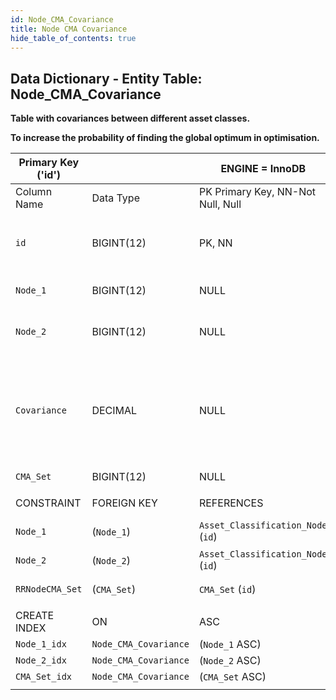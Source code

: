 ```yaml
---
id: Node_CMA_Covariance
title: Node CMA Covariance
hide_table_of_contents: true
---
```


## Data Dictionary - Entity Table: Node_CMA_Covariance


**Table with covariances between different asset classes.**

**To increase the probability of finding the global optimum in optimisation.**

| Primary Key ('id')||ENGINE = InnoDB|||
|---|---|---|---|---|
|Column Name|Data Type|PK Primary Key, NN-Not Null, Null|Example|Comments|
||
|`id`|BIGINT(12)|PK, NN|1|PrimaryKey-ID, Not Null (auto creates)|
|`Node_1`|BIGINT(12)|NULL|1|Asset classification node id 1|
|`Node_2`|BIGINT(12)|NULL|2|Asset classification node id 2|
|`Covariance`|DECIMAL|NULL|-0.03|Covariance assumption according to IPS, investment strategy, asset class or benchmark|
|`CMA_Set`|BIGINT(12)|NULL|1|CMA set id|
||
|CONSTRAINT|FOREIGN KEY|REFERENCES|ON DELETE|ON UPDATE|
|`Node_1`|(`Node_1`)|`Asset_Classification_Node` (`id`)| NO ACTION|NO ACTION|
|`Node_2`|(`Node_2`)|`Asset_Classification_Node` (`id`)| NO ACTION|NO ACTION|
|`RRNodeCMA_Set`|(`CMA_Set`)|`CMA_Set` (`id`)| NO ACTION|NO ACTION|
||
|CREATE INDEX|ON|ASC|VISABLE||
|`Node_1_idx`|`Node_CMA_Covariance`|(`Node_1` ASC) | VISIBLE||
|`Node_2_idx`|`Node_CMA_Covariance`|(`Node_2` ASC) | VISIBLE||
|`CMA_Set_idx`|`Node_CMA_Covariance`|(`CMA_Set` ASC) | VISIBLE||
||
